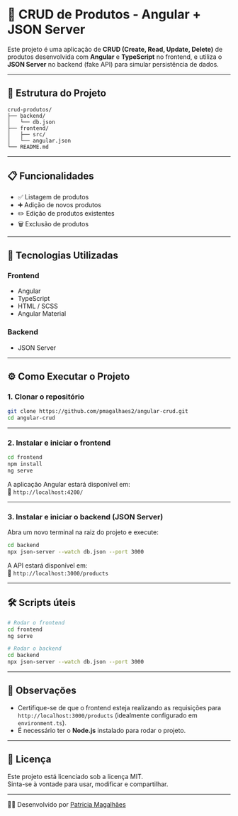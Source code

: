 
# 🛒 CRUD de Produtos - Angular + JSON Server

Este projeto é uma aplicação de **CRUD (Create, Read, Update, Delete)** de produtos desenvolvida com **Angular** e **TypeScript** no frontend, e utiliza o **JSON Server** no backend (fake API) para simular persistência de dados.

---

## 📁 Estrutura do Projeto

```
crud-produtos/
├── backend/
│   └── db.json
├── frontend/
│   ├── src/
│   └── angular.json
└── README.md
```

---

## 📋 Funcionalidades

- ✅ Listagem de produtos  
- ➕ Adição de novos produtos  
- ✏️ Edição de produtos existentes  
- 🗑️ Exclusão de produtos  

---

## 🧰 Tecnologias Utilizadas

### Frontend
- Angular
- TypeScript
- HTML / SCSS
- Angular Material

### Backend
- JSON Server

---

## ⚙️ Como Executar o Projeto

### 1. Clonar o repositório

```bash
git clone https://github.com/pmagalhaes2/angular-crud.git
cd angular-crud
```

---

### 2. Instalar e iniciar o frontend

```bash
cd frontend
npm install
ng serve
```

A aplicação Angular estará disponível em:  
📍 `http://localhost:4200/`

---

### 3. Instalar e iniciar o backend (JSON Server)

Abra um novo terminal na raiz do projeto e execute:

```bash
cd backend
npx json-server --watch db.json --port 3000
```

A API estará disponível em:  
📍 `http://localhost:3000/products`

---

## 🛠️ Scripts úteis

```bash
# Rodar o frontend
cd frontend
ng serve

# Rodar o backend
cd backend
npx json-server --watch db.json --port 3000
```

---

## 📌 Observações

- Certifique-se de que o frontend esteja realizando as requisições para `http://localhost:3000/products` (idealmente configurado em `environment.ts`).
- É necessário ter o **Node.js** instalado para rodar o projeto.

---

## 📝 Licença

Este projeto está licenciado sob a licença MIT.  
Sinta-se à vontade para usar, modificar e compartilhar.

---

🙋‍♀️ Desenvolvido por [Patricia Magalhães](https://www.linkedin.com/in/patricia-magalh%C3%A3es/)
